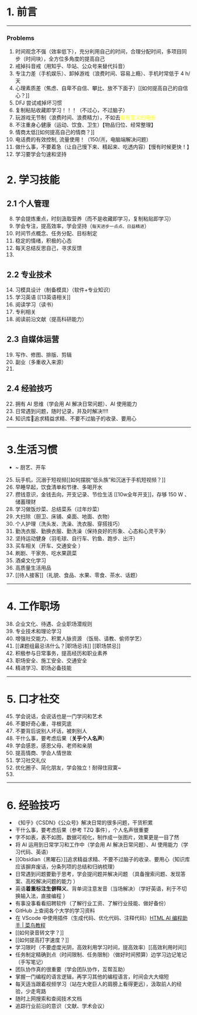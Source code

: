# 1. 前言

---
### Problems
1. 时间观念不强（效率低下），充分利用自己的时间，合理分配时间，多项目同步（时间块），全方位多角度的提高自己
2. 戒掉抖音戒（用知乎、毕站、公众号来替代抖音）
3. 专注力差（手机娱乐）、卸掉游戏（浪费时间、容易上瘾）、手机时常低于 4 h/天
4. 心理素质差（焦虑、自卑不自信、攀比、放不下面子）[[如何提高自己的自信心？]]
5. DFJ 尝试戒掉坏习惯
6. 复制粘贴收藏即学习！！！（不过心，不过脑子）
7. 玩游戏无节制（浪费时间、浪费精力），不如去<font color="#ffff00">看有意义的电影</font>
8. 不注重身心健康（运动、饮食、卫生）【物品归位、经常整理】
9. 情商太低[[如何提高自己的情商？]]
10. 电话费的有效控制, 流量使用！（150/🈷，电脑端解决问题）
11. 做什么事，不要着急（让自己慢下来、精起来、吃透内容）【慢有时候更快！】
12. 学习要学会匀速和坚持
# 2. 学习技能
## 2.1 个人管理
8. 学会提炼重点，时刻汲取营养（而不是收藏即学习，复制粘贴即学习）
9. 学会专注，提高效率，学会坚持（`每天进步一点点、日益精进`）
10. 时间节点概念、任务分配、目标制定 
11. 稳定的情绪，积极的心态 
12. 每天总结反思自己，寻求反馈
13. 
## 2.2 专业技术
14. 习模具设计（制备模具）（软件+专业知识）
15. 学习英语 [[13英语相关]]
16. 阅读学习（读书）
17. 专利相关
18. 阅读前沿文献（提高科研能力）

## 2.3 自媒体运营 
19. 写作、修图、排版、剪辑
20. 副业（多重收入来源）
21. 
## 2.4 经验技巧
22. 拥有 AI 思维（学会用 AI 解决日常问题）、AI 使用能力
23. 日常遇到问题，随时记录，并及时解决!!!!
24. 知识库🌟追求精益求精、不要不过脑子的收录、要用心
---
# 3.生活习惯
- ~ 厨艺、开车 
25. 玩手机，沉溺于短视频[[如何摆脱“低头族”和沉迷于手机短视频？]]
26. 早睡早起，饮食清单和节律、多喝开水 
27. 攒钱意识，金钱去向，开支记录、节俭生活 [[10w全年开支]]，存够 150 W 、储蓄理财 
28. 学习做饭炒菜、总结菜系（过年炒菜）
29. 大扫除（厨卫、床铺、桌面、地面、衣物）
30. 个人护理（洗头发、洗澡、洗衣服、穿搭技巧）
31. 勤洗衣服、勤换衣服、勤洗澡（保持良好的形象、心态和心灵干净）
32. 坚持运动健身（羽毛球、自行车、钓鱼、跑步、出汗）
33. 买车相关（开车、交通安全 ）
34. 刷剧、干家务、吃水果蔬菜 
35. 酒桌文化学习 
36. 高质量生活用品 
37. [[待人接客]]（礼貌、食品、水果、零食、茶水、话题）


---
# 4. 工作职场
38. 企业文化、待遇、企业职场潜规则
39. 专业技术和理论学习 
40. 增强社交能力、积累人脉资源 （饭局、请教、偷师学艺）
41. [[课题组最忌讳什么？|职场忌讳]] [[职场禁忌]]
42. 积极参与日常事务，提高经历和职业素养 
43. 职场安全、施工安全、交通安全 
44. 精进学习、职场必备技能 
---
# 5. 口才社交
45. 学会说话，会说话也是一门学问和艺术
46. 不要好奇心重，寻根究底
47. 不要背后说别人坏话，被刺别人
48. 干什么事，要考虑后果（**关乎个人名声**）
49. 学会感恩，感恩父母、老师和亲朋
50. 提高情商、学会人情世故
51. 学习社交礼仪
52. 优化圈子、简化朋友，学会独立！耐得住寂寞~
53. 

---
# 6. 经验技巧 
- 《知乎》《CSDN》《公众号》解决日常的很多问题，干货积累
-  干什么事，要考虑后果（参考 TZQ 事件），个人名声很重要
-  字不如表，表不如图，数据可视化，制作成一张图片，效果更是一目了然
-   将 AI 运用到日常学习和工作中（学会用 AI 解决日常问题）、AI 使用能力（学习代码、英语）
- [[Obsidian（黑曜石）]]追求精益求精、不要不过脑子的收录、要用心（知识库应该摒弃废话，分条列项的总结和归纳梳理）
- 日常遇到问题要勤于思考，学会提问题并解决问题 （具备搜索问题、发现答案、高校解决问题的能力 ）
-  英语**着重标注生僻释义**、背单词注意发音（当场解决）（学好英语，利于不切换输入法，直接编程 ）
- 有事没事看看招聘软件（了解行业工资、了解行业技能、做好备份）
- GitHub 上查阅各个大学的学习资料 
- 在 VScode 中使用插件（生成代码、优化代码、注释代码）[HTML AI 编程助手 | 菜鸟教程](https://www.runoob.com/html/fitten-code-html.html)
- [[如何录音转文字？]]
- [[如何提高打字速度？]]
- 学习限时（不要虚度光阴，高效利用学习时间，提高效率）[[高效利用时间]]
- 任务制定精确到点（时间限制、任务限制）（做好时间预算）边学习边记笔记（手写笔记）
- 团队协作真的很重要（学会团队协作，互帮互助）
- 掌握一门编程的语言逻辑，再学习其他的编程语言，时间会大大缩短 
- 每天适当跟着视频学习（站在大佬巨人的肩膀上看得更远），汲取前人的经验，少走弯路 
- 随时上网搜索和查阅技术文档
- 追踪行业前沿的意识（文献、学术会议）

